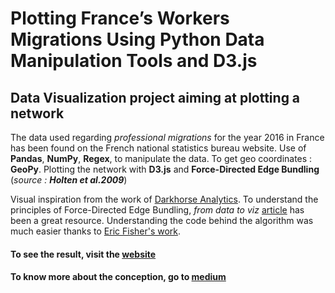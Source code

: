 # Plotting France’s Workers Migrations Using Python Data Manipulation Tools and D3.js

## Data Visualization project aiming at plotting a network 

The data used regarding *professional migrations* for the year 2016 in France has been found on the French national statistics bureau website. 
Use of **Pandas**, **NumPy**, **Regex**, to manipulate the data.
To get geo coordinates : **GeoPy**.
Plotting the network with **D3.js** and **Force-Directed Edge Bundling** (*source :* ***Holten et al.2009***)  

Visual inspiration from the work of [Darkhorse Analytics](https://www.darkhorseanalytics.com/).
To understand the principles of Force-Directed Edge Bundling, *from data to viz* [article](https://www.data-to-viz.com/graph/edge_bundling.html) has been a great resource. Understanding the code behind the algorithm was much easier thanks to [Eric Fisher's work](https://gist.github.com/ericfischer/dafc36a3d212da4619dde2d392553c7a).

#### To see the result, visit the [website](https://france-work-migrations.herokuapp.com/)
#### To know more about the conception, go to [medium](https://medium.com/@wilg1569/plotting-frances-workers-migrations-using-python-data-manipulation-tools-and-d3-js-e12649c4e2d4)

